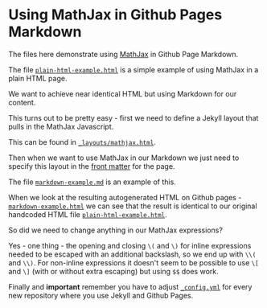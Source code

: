 Using MathJax in Github Pages Markdown
======================================

The files here demonstrate using [MathJax](https://www.mathjax.org/) in Github Page Markdown.

The file [`plain-html-example.html`](plain-html-example.html) is a simple example of using MathJax in a plain HTML page.

We want to achieve near identical HTML but using Markdown for our content.

This turns out to be pretty easy - first we need to define a Jekyll layout that pulls in the MathJax Javascript.

This can be found in [`_layouts/mathjax.html`](_layouts/mathjax.html).

Then when we want to use MathJax in our Markdown we just need to specify this layout in the [front matter](http://jekyllrb.com/docs/frontmatter/) for the page.

The file [`markdown-example.md`](markdown-example.md) is an example of this.

When we look at the resulting autogenerated HTML on Github pages - [`markdown-example.html`](https://george-hawkins.github.io/using-mathjax-in-markdown/markdown-example.html) we can see that the result is identical to our original handcoded HTML file [`plain-html-example.html`](https://george-hawkins.github.io/using-mathjax-in-markdown/plain-html-example.html).

So did we need to change anything in our MathJax expressions?

Yes - one thing - the opening and closing `\(` and `\)` for inline expressions needed to be escaped with an additional backslash, so we end up with `\\(` and `\\)`. For non-inline expressions it doesn't seem to be possible to use `\[` and `\]` (with or without extra escaping) but using `$$` does work.

Finally and **important** remember you have to adjust [`_config.yml`](_config.yml) for every new repository where you use Jekyll and Github Pages.
